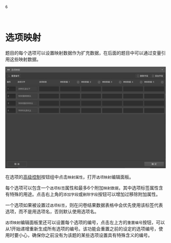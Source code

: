 
```index
6
```
```tag

```
```summary

```
# 选项映射

题目的每个选项可以设置映射数据作为扩充数据，在后面的题目中可以通过变量引用这些映射数据。

<img src='../../assets/snapshots/layout/logic/option-mapping.png'>

在选项的[高级控制](../node-setting/option.md#高级控制)按钮组中点击`映射属性`，打开`选项映射`编辑面板。

每个选项可以包含一个`选项标签`属性和最多6个附加`映射数据`，其中选项标签属性含有特殊的用途。点击右上角的`添加字段`或`删除字段`按钮可以增加过移除附加属性。

一个选项如果被设置过`选项标签`，则在问卷结果数据表格中会优先使用该标签代表选项，而不是用选项名，否则默认使用选项名。

`选项映射`编辑面板里还可以设置每个选项的编号，点击左上方的`重置编号`按钮，可以从1开始递增重新生成所有选项的编号。该功能会重置之前的设定的选项编号，使用时要小心，确保你之前没有为该题的某些选项设置具有特殊含义的编号。
